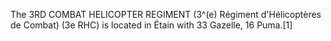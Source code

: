 The 3RD COMBAT HELICOPTER REGIMENT (3^(e) Régiment d'Hélicoptères de Combat) (3e RHC) is located in Étain with 33 Gazelle, 16 Puma.[1]
